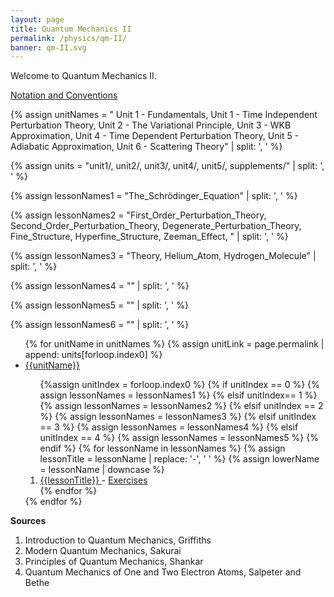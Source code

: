 ```yaml
---
layout: page
title: Quantum Mechanics II
permalink: /physics/qm-II/
banner: qm-II.svg
---
```


Welcome to Quantum Mechanics II. 

<a class = "page-link" href = "/qm-II/notation"> Notation and Conventions </a>

{% assign unitNames = " Unit 1 - Fundamentals, Unit 1 - Time Independent Perturbation Theory, Unit 2 - The Variational Principle, Unit 3 - WKB Approximation, Unit 4 - Time Dependent Perturbation Theory, Unit 5 - Adiabatic Approximation, Unit 6 - Scattering Theory" | split: ', ' %}

{% assign units = "unit1/, unit2/, unit3/, unit4/, unit5/, supplements/" | split: ', ' %}

{% assign lessonNames1 = "The_Schrödinger_Equation" | split: ', ' %}

{% assign lessonNames2 = "First_Order_Perturbation_Theory, Second_Order_Perturbation_Theory, Degenerate_Perturbation_Theory, Fine_Structure, Hyperfine_Structure, Zeeman_Effect, " | split: ', ' %}

{% assign lessonNames3 = "Theory, Helium_Atom, Hydrogen_Molecule" | split: ', ' %}

{% assign lessonNames4 = "" | split: ', ' %}

{% assign lessonNames5 = "" | split: ', ' %}

{% assign lessonNames6 = "" | split: ', ' %}

<ul>
{% for unitName in unitNames %}
{% assign unitLink = page.permalink | append: units[forloop.index0] %}
<li>  <a class="page-link" href="{{unitLink}}"> {{unitName}} </a> </li>
<ol> {%assign unitIndex = forloop.index0 %}
{% if unitIndex == 0 %} {% assign lessonNames = lessonNames1 %}
{% elsif unitIndex== 1 %}  {% assign lessonNames = lessonNames2 %}
{% elsif unitIndex == 2 %}  {% assign lessonNames = lessonNames3 %}
{% elsif unitIndex == 3 %}  {% assign lessonNames = lessonNames4 %}
{% elsif unitIndex == 4 %}  {% assign lessonNames = lessonNames5 %}
{% endif %}
{% for lessonName in lessonNames %}
{% assign lessonTitle = lessonName | replace:  '-', ' ' %}
{% assign lowerName = lessonName | downcase %}
<li> <a class = "page-link" href = "{{ lowerName | prepend: units[unitIndex] | prepend: current_page.permalink }}"> {{lessonTitle}} </a> - <a class = "page-link" href = "{{ lowerName | prepend: units[unitIndex] | prepend: current_page.permalink | append: "-exercises" }}"> Exercises </a> </li>
{% endfor %}
</ol>
{% endfor %}
</ul>

**Sources**

1. Introduction to Quantum Mechanics, Griffiths
2. Modern Quantum Mechanics, Sakurai
3. Principles of Quantum Mechanics, Shankar
4. Quantum Mechanics of One and Two Electron Atoms, Salpeter and Bethe
